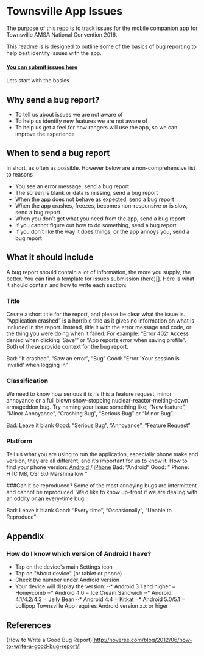 # Townsville App Issues
The purpose of this repo is to track issues for the mobile companion app for Townsville AMSA National Convention 2016.

This readme is is designed to outline some of the basics of bug reporting to help best identify issues with the app.

#### [You can submit issues here](https://github.com/KrisnelC/townsville-app-issues/issues)

Lets start with the basics.

## Why send a bug report?
* To tell us about issues we are not aware of
* To help us identify new features we are not aware of
* To help us get a feel for how rangers will use the app, so we can improve the experience

## When to send a bug report
In short, as often as possible. However below are a non-comprehensive list to reasons
* You see an error message, send a bug report
* The screen is blank or data is missing, send a bug report
* When the app does not behave as expected, send a bug report
* When the app crashes, freezes, becomes non-responsive or is slow, send a bug report
* When you don’t get what you need from the app, send a bug report
* If you cannot figure out how to do something, send a bug report
* If you don’t like the way it does things, or the app annoys you, send a bug report

## What it should include

A bug report should contain a lot of information, the more you supply, the better. You can find a template for issues submission (here)[]. Here is what it should contain and how to write each section:

### Title
Create a short title for the report, and please be clear what the issue is. “Application crashed” is a horrible title as it gives no information on what is included in the report. Instead, title it with the error message and code, or the thing you were doing when it failed. For example: “Error 402: Access denied when clicking ‘Save’” or “App reports error when saving profile”. Both of these provide context for the bug report.

Bad: “It crashed”, “Saw an error”, “Bug”
Good: “Error 'Your session is invalid' when logging in”

### Classification
We need to know how serious it is, is this a feature request, minor annoyance or a full blown show-stopping nuclear-reactor-melting-down armageddon bug. Try naming your issue something like; “New feature”, “Minor Annoyance”, “Crashing Bug”, “Serious Bug” or “Minor Bug”.

Bad: Leave it blank
Good: “Serious Bug”, “Annoyance”, “Feature Request”

### Platform
Tell us what you are using to run the application, especially phone make and version, they are all different, and it’s important for us to know it.
How to find your phone version:  [Android](#android-v) / [iPhone](https://support.apple.com/en-au/HT201685)
Bad: “Android”
Good: " Phone: HTC M8, OS: 6.0 Marshmallow ”

###Can it be reproduced?
Some of the most annoying bugs are intermittent and cannot be reproduced. We’d like to know up-front if we are dealing with an oddity or an every-time bug.

Bad: Leave it blank
Good: “Every time”, “Occasionally”, “Unable to Reproduce”

## Appendix
### <a name="android-v"></a> How do I know which version of Android I have?
* Tap on the device's main Settings icon
* Tap on "About device" (or tablet or phone)
* Check the number under Android version
* Your device will display the version:
⋅⋅* Android 3.1 and higher = Honeycomb
⋅⋅* Android 4.0 = Ice Cream Sandwich
⋅⋅* Android 4.1/4.2/4.3 = Jelly Bean
⋅⋅* Android 4.4 = Kitkat
⋅⋅* Android 5.0/5.1 = Lollipop
Townsville App requires Android version x.x or higer


## References
(How to Write a Good Bug Report)[http://noverse.com/blog/2012/06/how-to-write-a-good-bug-report/]
